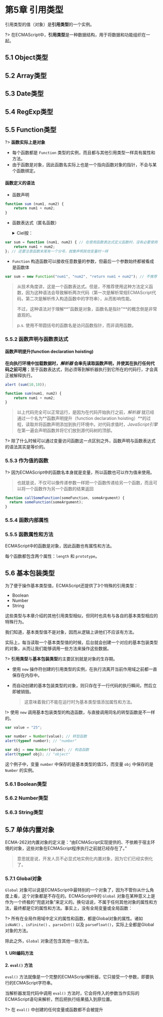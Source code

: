 # 第5章 引用类型

引用类型的值（对象）是**引用类型**的一个实例。

?> 在ECMAScript中，**引用类型**是一种数据结构，用于将数据和功能组织在一起。

## 5.1 **Object**类型

## 5.2 **Array**类型

## 5.3 **Date**类型

## 5.4 **RegExp**类型

## 5.5 **Function**类型

?> **函数实际上是对象**

- 每个函数都是 `Function` 类型的实例，而且都与其他引用类型一样具有属性和方法。
- 由于函数是对象，因此函数名实际上也是一个指向函数对象的指针，不会与某个函数绑定。



#### 函数定义的语法

  - 函数声明

```javascript
function sum (num1, num2) {
	return num1 + num2;
}
```

  - 函数表达式（匿名函数）

    <details>
	<summary>Ciel按：</summary>
	
	实际为一个变量，只是其值为函数
	</details>

```javascript
var sum = function (num1, num2) { // 在使用函数表达式定义函数时，没有必要使用函数名，通过变量即可以引用函数；
	return num1 + num2;
}; // 还要注意函数末尾有一个分号，就像声明其他变量时一样
```

- `Function` 构造函数可以接收任意数量的参数，但最后一个参数始终都被看成是函数体

```javascript
var sum = new Function("num1", "num2", "return num1 + num2"); // 不推荐
```

>从技术角度讲，这是一个函数表达式。但是，不推荐使用这种方法定义函数，因为这种语法会导致解析两次代码（第一次是解析常规ECMAScript代码，第二次是解析传入构造函数中的字符串），从而影响性能。
>
>不过，这种语法对于理解**"函数是对象，函数名是指针"**的概念倒是非常直观的。
>
>p.s. 使用不带圆括号的函数名是访问函数指针，而非调用函数。

### 5.5.2 **函数声明**与**函数表达式**

#### 函数声明提升(function declaration hoisting)

**在向执行环境中加载数据时，*解析器* 会率先读取函数声明，并使其在执行任何代码之前可用**；至于函数表达式，则必须等到解析器执行到它所在的代码行，才会真正被解释执行。

```javascript
alert (sum(10,10));

function sum(num1, num2) {
	return num1 + num2;
}
```

>以上代码完全可以正常运行，是因为在代码开始执行之前，*解析器* 就已经通过一个名为**函数声明提升（function declaration hoisting）**的过程，读取并将函数声明添加到执行环境中。对代码求值时，*JavaScript引擎* 在第一遍会声明函数并将它们放到源代码树的顶部。

?> 除了什么时候可以通过变量访问函数这一点区别之外，函数声明与函数表达式的语法其实是等价的。

### 5.5.3 作为值的函数

?> 因为ECMAScript中的函数名本身就是变量，所以函数也可以作为值来使用。

> 也就是说，不仅可以像传递参数一样把一个函数传递给另一个函数，而且可以将一个函数作为另一个函数的结果返回

```javascript
function callSomeFunction(someFunction, someArgument) {
  return someFunction(someArgument);
}
```



### 5.5.4 函数内部属性

### 5.5.5 函数属性和方法

ECMAScript中的函数是对象，因此函数也有属性和方法。

每个函数都包含两个属性：`length` 和 `prototype`。

## 5.6 基本包装类型

为了便于操作基本类型值，ECMAScript还提供了3个特殊的引用类型：

- Boolean
- Number
- String

这些类型与本章介绍的其他引用类型相似，但同时也具有与各自的基本类型相应的特殊行为。

我们知道，基本类型值不是对象，因而从逻辑上讲他们不应该有方法。

实际上，每当读取一个基本类型值的时候，后台就会创建一个对应的基本包装类型的对象，从而让我们能够调用一些方法来操作这些数据。

?> **引用类型**与**基本包装类型**的主要区别就是对象的生存期。

- 使用 `new` 操作符创建的引用类型的实例，在执行流离开当前作用域之前都一直保存在内存中。

- 而自动创建的基本包装类型的对象，则只存在于一行代码的执行瞬间，然后立即被销毁。

  > 这意味着我们不能在运行时为基本类型值添加属性和方法。

!> 使用 `new` 调用基本包装类型的构造函数，与直接调用同名的转型函数是不一样的。

```javascript
var value = "25";

var number = Number(value); // 转型函数
alert(typeof number); // "number"

var obj = new Number(value); // 构造函数
alert(typeof obj); // "object"
```

这个例子中，变量 `number` 中保存的是基本类型的值25，而变量 `obj` 中保存的是 `Number` 的实例。

### 5.6.1 **Boolean**类型

### 5.6.2 **Number**类型

### 5.6.3 **String**类型

## 5.7 单体内置对象

ECMA-262对内置对象的定义是：“由ECMAScript实现提供的、不依赖于宿主环境的对象，这些对象在ECMAScript程序执行之前就已经存在了。”

> 意思就是说，开发人员不必显式地实例化内置对象，因为它们已经实例化了。

### 5.7.1 Global对象

`Global` 对象可以说是ECMAScript中最特别的一个对象了，因为不管你从什么角度上看，这个对象都是不存在的。ECMAScript中的 `Global` 对象在某种意义上是作为一个终极的“兜底对象”来定义的。换句话说，不属于任何其他对象的属性和方法，最终都是它的属性和方法。事实上，没有全局变量或全局函数：

?> 所有在全局作用域中定义的属性和函数，都是Global对象的属性。诸如 `isNaN()` 、`isFinite()` 、`parseInt()` 以及 `parseFloat()`，实际上全都是Global对象的方法。

除此之外，`Global` 对象还包含其他一些方法。

#### 1. URI编码方法

#### 2. `eval()` 方法

`eval()` 方法就像是一个完整的ECMAScript解析器，它只接受一个参数，即要执行的ECMAScript字符串。

当解析器发现代码中调用 `eval()` 方法时，它会将传入的参数当作实际的ECMAScript语句来解析，然后把执行结果插入到原位置。

?> 在 `eval()` 中创建的任何变量或函数都不会被提升